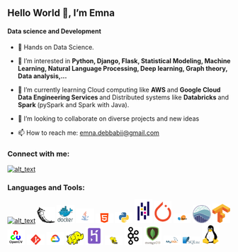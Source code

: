 ## Hello World 👋, I’m Emna

#### Data science and Development 

- 👋 Hands on Data Science. 

- 👀 I’m interested in <b> Python, Django, Flask, Statistical Modeling, Machine Learning, Natural Language Processing, Deep learning, Graph theory, Data analysis,...</b>

- 🌱 I’m currently learning Cloud computing like <b> AWS </b> and <b> Google Cloud Data Engineering Services </b> and Distributed systems like <b> Databricks </b> and <b> Spark </b> (pySpark and Spark with Java).

- 💞️ I’m looking to collaborate on diverse projects and new ideas

- 📫 How to reach me: <a href = "mailto: emna.debbabii@gmail.com">emna.debbabii@gmail.com</a>

### Connect with me:
[<img alt="alt_text" width="40px" src="https://img.freepik.com/free-icon/linkedin_318-183415.jpg?w=2000" />](https://www.linkedin.com/in/debbabi-emna-/)

### Languages and Tools:
[<img alt="alt_text" width="40px" src="https://cdn.worldvectorlogo.com/logos/django.svg" />](https://www.djangoproject.com/)
[<img alt="alt_text" width="40px" src="logo/flask.png" />](https://flask.palletsprojects.com/en/2.2.x/)
[<img alt="alt_text" width="40px" src="logo/docker.png" />](https://www.docker.com/)
[<img alt="alt_text" width="40px" src="logo/java.png" />](https://www.java.com/en/)
[<img alt="alt_text" width="40px" src="logo/html.png" />](https://www.w3.org/html/)
[<img alt="alt_text" width="40px" src="logo/python.png" />](https://www.python.org/)
[<img alt="alt_text" width="40px" src="logo/PANDAS.png" />](https://pandas.pydata.org/)
[<img alt="alt_text" width="40px" src="logo/pytorch.png" />](https://pytorch.org/)
[<img alt="alt_text" width="40px" src="logo/scikit.png" />](https://scikit-learn.org/stable/)
[<img alt="alt_text" width="40px" src="logo/seaborn.png" />](https://seaborn.pydata.org/)
[<img alt="alt_text" width="40px" src="logo/tensorflow.png" />](https://www.tensorflow.org/)
[<img alt="alt_text" width="40px" src="logo/openCV.png" />](https://opencv.org/)
[<img alt="alt_text" width="40px" src="logo/git.png" />](https://git-scm.com/)
[<img alt="alt_text" width="40px" src="logo/googleCloud.png" />](https://cloud.google.com/)
[<img alt="alt_text" width="40px" src="logo/hadoop.png" />](https://hadoop.apache.org/)
[<img alt="alt_text" width="40px" src="logo/heroku.png" />](https://www.heroku.com/)
[<img alt="alt_text" width="40px" src="logo/hive.png" />](https://hive.apache.org/)
[<img alt="alt_text" width="40px" src="logo/kafka.png" />](https://kafka.apache.org/)
[<img alt="alt_text" width="40px" src="logo/mongo.png" />](https://www.mongodb.com/home)
[<img alt="alt_text" width="40px" src="logo/mysql.png" />](https://www.mysql.com/)
[<img alt="alt_text" width="40px" src="logo/sqllite.png" />](https://www.sqlite.org/index.html)
[<img alt="alt_text" width="40px" src="logo/linux.png" />](https://www.linux.org/)
 

